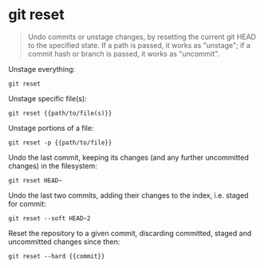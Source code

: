 git reset
=========

> Undo commits or unstage changes, by resetting the current git HEAD to the specified state.
> If a path is passed, it works as "unstage"; if a commit hash or branch is passed, it works as "uncommit".

Unstage everything:

    git reset

Unstage specific file(s):

    git reset {{path/to/file(s)}}

Unstage portions of a file:

    git reset -p {{path/to/file}}

Undo the last commit, keeping its changes (and any further uncommitted changes) in the filesystem:

    git reset HEAD~

Undo the last two commits, adding their changes to the index, i.e. staged for commit:

    git reset --soft HEAD~2

Reset the repository to a given commit, discarding committed, staged and uncommitted changes since then:

    git reset --hard {{commit}}
